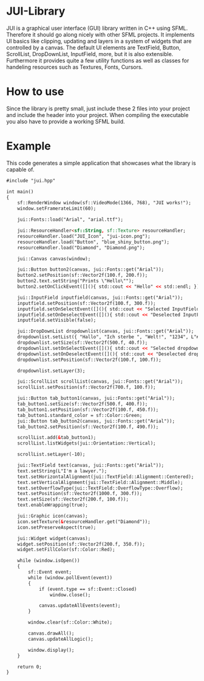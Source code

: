 # JUI-Library
JUI is a graphical user interface (GUI) library written in C++ using SFML. Therefore it should go along nicely with other SFML projects. It implements UI basics like clipping, updating and layers in a system of widgets that are controlled by a canvas. The default UI elements are TextField, Button, ScrollList, DropDownList, InputField, more, but it is also extensible.
Furthermore it provides quite a few utility functions as well as classes for handeling resources such as Textures, Fonts, Cursors.

# How to use

Since the library is pretty small, just include these 2 files into your project and include the header into your project. When compiling the executable you also have to provide a working SFML build. 

# Example
This code generates a simple application that showcases what the library is capable of. 

```html
#include "jui.hpp"

int main()
{
    sf::RenderWindow window(sf::VideoMode(1366, 768), "JUI works!");
    window.setFramerateLimit(60);

    jui::Fonts::load("Arial", "arial.ttf");

    jui::ResourceHandler<sf::String, sf::Texture> resourceHandler;
    resourceHandler.load("JUI_Icon", "jui-icon.png");
    resourceHandler.load("Button", "blue_shiny_button.png");
    resourceHandler.load("Diamond", "Diamond.png");

    jui::Canvas canvas(window);

    jui::Button button2(canvas, jui::Fonts::get("Arial"));
    button2.setPosition(sf::Vector2f(100.f, 200.f));
    button2.text.setString("Prints \"Hello\"");
    button2.setOnClickEvent([](){ std::cout << "Hello" << std::endl; });

    jui::InputField inputfield(canvas, jui::Fonts::get("Arial"));
    inputfield.setPosition(sf::Vector2f(100.f, 300.f));
    inputfield.setOnSelectEvent([](){ std::cout << "Selected InputField!" << std::endl; });
    inputfield.setOnDeselectEvent([](){ std::cout << "Deselected InputField!" << std::endl; });
    inputfield.setVisible(false);

    jui::DropDownList dropdownlist(canvas, jui::Fonts::get("Arial"));
    dropdownlist.setList({ "Hallo", "Ich sterbe ", "Welt!", "1234", L"#äüöß", "l", "zeynep"} );
    dropdownlist.setSize(sf::Vector2f(500.f, 40.f));
    dropdownlist.setOnSelectEvent([](){ std::cout << "Selected dropdownlist!" << std::endl; });
    dropdownlist.setOnDeselectEvent([](){ std::cout << "Deselected dropdownlist!" << std::endl; });
    dropdownlist.setPosition(sf::Vector2f(100.f, 100.f));

    dropdownlist.setLayer(3);

    jui::ScrollList scrollList(canvas, jui::Fonts::get("Arial"));
    scrollList.setPosition(sf::Vector2f(700.f, 100.f));

    jui::Button tab_button1(canvas, jui::Fonts::get("Arial"));
    tab_button1.setSize(sf::Vector2f(500.f, 400.f));
    tab_button1.setPosition(sf::Vector2f(100.f, 450.f));
    tab_button1.standard_color = sf::Color::Green;
    jui::Button tab_button2(canvas, jui::Fonts::get("Arial"));
    tab_button2.setPosition(sf::Vector2f(100.f, 490.f));

    scrollList.add(&tab_button1);
    scrollList.listWidgets(jui::Orientation::Vertical);

    scrollList.setLayer(-10);

    jui::TextField text(canvas, jui::Fonts::get("Arial"));
    text.setString(L"I'm a lawyer.");
    text.setHorizontalAlignment(jui::TextField::Alignment::Centered);
    text.setVerticalAlignment(jui::TextField::Alignment::Middle);
    text.setOverflowType(jui::TextField::OverflowType::Overflow);
    text.setPosition(sf::Vector2f(1000.f, 300.f));
    text.setSize(sf::Vector2f(200.f, 100.f));
    text.enableWrapping(true);

    jui::Graphic icon(canvas);
    icon.setTexture(&resourceHandler.get("Diamond"));
    icon.setPreserveAspect(true);

    jui::Widget widget(canvas);
    widget.setPosition(sf::Vector2f(200.f, 350.f));
    widget.setFillColor(sf::Color::Red);

    while (window.isOpen())
    {
        sf::Event event;
        while (window.pollEvent(event))
        {
            if (event.type == sf::Event::Closed)
                window.close();

            canvas.updateAllEvents(event);
        }

        window.clear(sf::Color::White);

        canvas.drawAll();
        canvas.updateAllLogic();

        window.display();
    }

    return 0;
}
```
